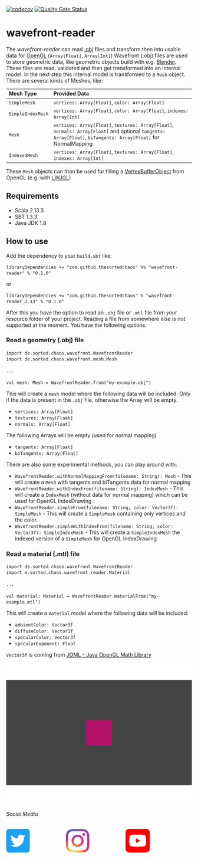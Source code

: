 [![codecov](https://codecov.io/gh/TheSortedChaos/wavefront-reader/branch/master/graph/badge.svg)](https://codecov.io/gh/TheSortedChaos/wavefront-reader)
[![Quality Gate Status](https://sonarcloud.io/api/project_badges/measure?project=wavefront-reader&metric=alert_status)](https://sonarcloud.io/dashboard?id=wavefront-reader)

# wavefront-reader
The _wavefront-reader_ can read [.obj][wavefront] files and transform then into usable data for [OpenGL][opengl] (`Array[Float]`, `Array[Int]`)
Wavefront (.obj) files are used to store geometric data, like geometric objects build with e.g. [Blender][blender].
These files are read, validated and then get transformed into an internal model.
In the next step this internal model is transformed to a `Mesh` object.
There are several kinds of Meshes, like:

| Mesh Type             |  Provided Data                                                            | 
|:----------------------|:--------------------------------------------------------------------------|
| `SimpleMesh`          | `vertices: Array[Float]`, `color: Array[Float]`                           |
| `SimpleIndexMesh`     | `vertices: Array[Float]`, `color: Array[Float]`, `indexes: Array[Int]`    |
| `Mesh`                | `vertices: Array[Float]`, `textures: Array[Float]`, `normals: Array[Float]` and optional `tangents: Array[Float]`, `biTangents: Array[Float]` for NormalMapping|
| `IndexedMesh`         | `vertices: Array[Float]`, `textures: Array[Float]`, `indexes: Array[Int]` |
 
These `Mesh` objects can than be used for filling a [VertexBufferObject][vertexBufferObject] from OpenGL (e.g. with [LWJGL][lwjgl])

## Requirements
* Scala 2.13.3
* SBT 1.3.3
* Java JDK 1.8

## How to use

Add the dependency to your `build.sbt` like:
```
libraryDependencies += "com.github.thesortedchaos" %% "wavefront-reader" % "0.1.0"
```
or
```
libraryDependencies += "com.github.thesortedchaos" % "wavefront-reader_2.13" % "0.1.0"
```
After this you have the option to read an `.obj` file or `.mtl` file from your resource folder of your project.
Reading a file from somewhere else is not supported at the moment.
You have the following options:

### Read a geometry (.obj) file
```
import de.sorted.chaos.wavefront.WavefrontReader
import de.sorted.chaos.wavefront.mesh.Mesh

...

val mesh: Mesh = WavefrontReader.from("my-example.obj")
```
This will create a `mesh` model where the following data will be included.
Only if the data is present in the `.obj` file, otherwise the Array will be empty.
* `vertices: Array[Float]`
* `textures: Array[Float]`
* `normals: Array[Float]`

The following Arrays will be empty (used for normal mapping)
* `tangents: Array[Float]`
* `biTangents: Array[Float]`

There are also some experimental methods, you can play around with:
* `WavefrontReader.withNormalMappingFrom(filename: String): Mesh` - This will create a `Mesh` with tangents and biTangents data for normal mapping
* `WavefrontReader.withIndexFrom(filename: String): IndexMesh` - This will create a `IndexMesh` (without data for normal mapping) which can be used for OpenGL IndexDrawing
* `WavefrontReader.simpleFrom(filename: String, color: Vector3f): SimpleMesh` - This will create a `SimpleMesh` containing only vertices and the color.
* `WavefrontReader.simpleWithIndexFrom(filename: String, color: Vector3f): SimpleIndexMesh` - This will create a `SimpleIndexMesh` the indexed version of a `SimpleMesh` for OpenGL IndexDrawing

### Read a material (.mtl) file
```
import de.sorted.chaos.wavefront.WavefrontReader
import e.sorted.chaos.wavefront.reader.Material

...

val material: Material = WavefrontReader.materialFrom("my-example.mtl")
```
This will create a `material` model where the following data will be included:
* `ambientColor: Vector3f`
* `diffuseColor: Vector3f`
* `specularColor: Vector3f`
* `specularExponent: Float`

`Vector3f` is coming from [JOML - Java OpenGL Math Library][joml]

![Cube][rotating-cube]

###### Social Media

[![Twitter][twitter-icon]][twitter-account]       [![Instagram][instagram-icon]][instagram-account]       [![YouTube][youtube-icon]][youtube-playlist]
  
[comment]: <> (collection of links sorted alphabetically ascending)
[blender]: https://www.blender.org/
[rotating-cube]: documentation/images/rotating-textured-cube.gif
[joml]: https://github.com/JOML-CI/JOML
[lwjgl]: https://www.lwjgl.org/
[opengl]: https://www.opengl.org/
[vertexBufferObject]: https://en.wikipedia.org/wiki/Vertex_buffer_object
[wavefront]: https://en.wikipedia.org/wiki/Wavefront_.obj_file
[comment]: <> (social media)
[instagram-account]: https://www.instagram.com/the.sorted.chaos/
[instagram-icon]: documentation/images/social-media/instagram-icon.png
[twitter-account]: https://twitter.com/sorted_chaos
[twitter-icon]: documentation/images/social-media/twitter-icon.png
[youtube-icon]: documentation/images/social-media/youtube-icon.png
[youtube-playlist]: https://www.youtube.com/channel/UCV50VCpRGU6yst-si72t_tA/playlists
